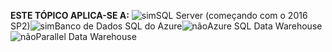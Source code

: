 <Token>**ESTE TÓPICO APLICA-SE A:** ![sim](media/yes.png)SQL Server (começando com o 2016 SP2)![sim](media/yes.png)Banco de Dados SQL do Azure![não](media/no.png)Azure SQL Data Warehouse ![não](media/no.png)Parallel Data Warehouse </Token>
